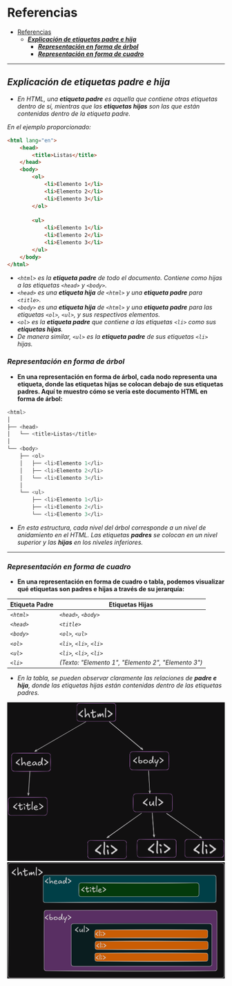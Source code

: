 # Referencias

- [Referencias](#referencias)
  - [***Explicación de etiquetas padre e hija***](#explicación-de-etiquetas-padre-e-hija)
    - [***Representación en forma de árbol***](#representación-en-forma-de-árbol)
    - [***Representación en forma de cuadro***](#representación-en-forma-de-cuadro)

---

## ***Explicación de etiquetas padre e hija***

- *En HTML, una **etiqueta padre** es aquella que contiene otras etiquetas dentro de sí, mientras que las **etiquetas hijas** son las que están contenidas dentro de la etiqueta padre.*

*En el ejemplo proporcionado:*

```html
<html lang="en">
    <head>
        <title>Listas</title>
    </head>
    <body>
        <ol>
            <li>Elemento 1</li>
            <li>Elemento 2</li>
            <li>Elemento 3</li>
        </ol>

        <ul>
            <li>Elemento 1</li>
            <li>Elemento 2</li>
            <li>Elemento 3</li>
        </ul>
    </body>
</html>
```

- *`<html>` es la **etiqueta padre** de todo el documento. Contiene como hijas a las etiquetas `<head>` y `<body>`.*
- *`<head>` es una **etiqueta hija** de `<html>` y una **etiqueta padre** para `<title>`.*
- *`<body>` es una **etiqueta hija** de `<html>` y una **etiqueta padre** para las etiquetas `<ol>`, `<ul>`, y sus respectivos elementos.*
- *`<ol>` es la **etiqueta padre** que contiene a las etiquetas `<li>` como sus **etiquetas hijas**.*
- *De manera similar, `<ul>` es la **etiqueta padre** de sus etiquetas `<li>` hijas.*

### ***Representación en forma de árbol***

- **En una representación en **forma de árbol**, cada nodo representa una etiqueta, donde las etiquetas hijas se colocan debajo de sus etiquetas padres. Aquí te muestro cómo se vería este documento HTML en forma de árbol:**

```bash
<html>
│
├── <head>
│   └── <title>Listas</title>
│
└── <body>
    ├── <ol>
    │   ├── <li>Elemento 1</li>
    │   ├── <li>Elemento 2</li>
    │   └── <li>Elemento 3</li>
    │
    └── <ul>
        ├── <li>Elemento 1</li>
        ├── <li>Elemento 2</li>
        └── <li>Elemento 3</li>
```

- *En esta estructura, cada nivel del árbol corresponde a un nivel de anidamiento en el HTML. Las etiquetas **padres** se colocan en un nivel superior y las **hijas** en los niveles inferiores.*

---

### ***Representación en forma de cuadro***

- **En una representación en **forma de cuadro** o tabla, podemos visualizar qué etiquetas son padres e hijas a través de su jerarquía:**

| **Etiqueta Padre** | **Etiquetas Hijas**                                 |
|--------------------|-----------------------------------------------------|
| *`<html>`*         | *`<head>`, `<body>`*                                |
| *`<head>`*         | *`<title>`*                                         |
| *`<body>`*         | *`<ol>`, `<ul>`*                                    |
| *`<ol>`*           | *`<li>`, `<li>`, `<li>`*                            |
| *`<ul>`*           | *`<li>`, `<li>`, `<li>`*                            |
| *`<li>`*           | *(Texto: "Elemento 1", "Elemento 2", "Elemento 3")* |

- *En la tabla, se pueden observar claramente las relaciones de **padre e hija**, donde las etiquetas hijas están contenidas dentro de las etiquetas padres.*

![EtiquetasArbol.png](../Images/EtiquetasArbol.png "../Images/EtiquetasArbol.png")
![EtiquetasCuadro.png](../Images/EtiquetasCuadro.png "../Images/EtiquetasCuadro.png")
